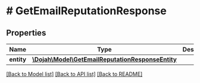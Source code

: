 # # GetEmailReputationResponse

## Properties

Name | Type | Description | Notes
------------ | ------------- | ------------- | -------------
**entity** | [**\Dojah\Model\GetEmailReputationResponseEntity**](GetEmailReputationResponseEntity.md) |  | [optional]

[[Back to Model list]](../../README.md#models) [[Back to API list]](../../README.md#endpoints) [[Back to README]](../../README.md)
